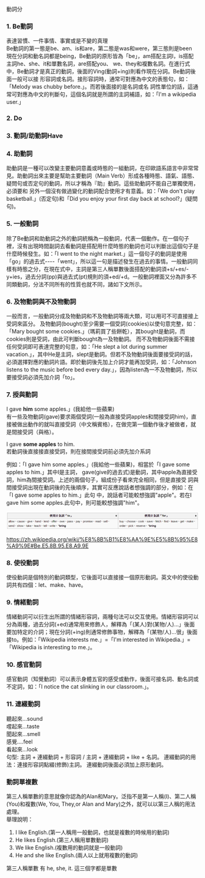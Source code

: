 動詞分
### 1. Be動詞  
表達習慣、一件事情、事實或是不變的真理  
Be動詞的第一態是be、am、is和are，第二態是was和were，第三態則是been   
現在分詞和動名詞都是being，Be動詞的原形皆為「be」，am搭配主詞I，is搭配主詞he、she、it和單數名詞，are搭配you、  we、they和複數名詞。在進行式中，Be動詞才是真正的動詞，後面的Ving(動詞+ing)則看作現在分詞。Be動詞後面一般可以接  形容詞或名詞。接形容詞時，通常可對應為中文的表態句，如：「Melody was chubby before.」。而若後面接的是名詞或名  詞性單位的話，這通常可對應為中文的判斷句，這個名詞就是所謂的主詞補語，如：「I'm a wikipedia user.」  

### 2. Do  

### 3. 動詞/助動詞Have  

### 4. 助動詞  
助動詞是一種可以改變主要動詞意義或時態的一組動詞，在印歐語系語言中非常常見。助動詞出來主要是幫助主要動詞（Main   Verb）形成各種時態、語氣、語態、疑問句或否定句的動詞，所以才稱為『助』動詞。這些助動詞不能自己單獨使用，必須要和  另外一個沒有做過變化的動詞配合使用才有意義。如：「We don't play basketball.」(否定句)和「Did you enjoy your  first day back at school?」(疑問句)。    

### 5. 一般動詞  
除了Be動詞和助動詞之外的動詞統稱為一般動詞，代表一個動作。在一個句子裡，沒有出現時間副詞去看動詞是搭配用什麼時態的動詞也可以判斷出這個句子是什麼時候發生。如：「I went to the night market.」這一個句子的動詞是使用「go」的過去式----「went」，所以這一句是描述發生在過去的事情。一般動詞同樣有時態之分，在現在式中，主詞是第三人稱單數後面搭配的動詞須+s/+es/-y+ies，過去分詞(pp)與過去式(pt)規則的須+ed/+d。一般動詞裡面又分為許多不同類動詞，分法不同所有的性質也就不同，諸如下文所示。

### 6. 及物動詞與不及物動詞  

一般而言，一般動詞分成及物動詞和不及物動詞等兩大類，可以用可不可直接接上受詞來區分。 及物動詞(bought)至少需要一個受詞(cookies)以使句意完整，如：「Mary bought some cookies.」（瑪莉買了些餅乾），其bought是動詞，而cookies則是受詞，由此可判斷bought為一及物動詞。 而不及物動詞後面不需接任何受詞即可表達完整的句意，如：「He slept a lot during summer vacation.」，其中He是主詞，slept是動詞。但若不及物動詞後面要接受詞的話，必須選擇對應的動詞片語。即於動詞後先加上介詞才能再加受詞，如：「Johnson listens to the music before bed every day.」，因為listen為一不及物動詞，所以要接受詞必須先加介詞「to」。

### 7. 授與動詞  
I gave **him** some apples.」(我給他一些蘋果)  
有一些及物動詞(gave)要求兩個受詞(一般為直接受詞apples和間接受詞him)，直接被做出動作的就叫直接受詞（中文稱賓格），在做完第一個動作後才被做者，就是間接受詞（與格）。  
  
I gave **some apples** to him.  
若動詞後直接接直接受詞，則在接間接受詞前必須先加介系詞  

例如：「I gave him some apples.」(我給他一些蘋果)，相當於「I gave some apples to him.」其中I是主詞，  gave(give的過去式)是動詞，其中apple為直接受詞，him為間接受詞。上述的兩個句子，組成份子看來完全相同，但是直接受  詞與間接受詞出現在動詞後的先後順序，其實可反應說話者想強調的部分，例如：在「I gave some apples to him.」此句  中，說話者可能較想強調"apple"。若在I gave him some apples.此句中，則可能較想強調"him"。  

![image1](pics/image1.png)


https://zh.wikipedia.org/wiki/%E8%8B%B1%E8%AA%9E%E5%8B%95%E8%A9%9E#Be.E5.8B.95.E8.A9.9E  

### 8. 使役動詞  
使役動詞是個特別的動詞類型，它後面可以直接接一個原形動詞。英文中的使役動詞共有四個：let、make、have。  

### 9. 情緒動詞  
情緒動詞可以衍生出所謂的情緒形容詞，兩種句法可以交互使用。情緒形容詞可以分為兩種，過去分詞(+ed)通常用來修飾人，解釋為「(某人)對(某物/人)…」後面要加特定的介詞；現在分詞(+ing)則通常修飾事物，解釋為「(某物/人)…很」後面接to。例如：「Wikipedia interests me.」=「I'm interested in Wikipedia.」=「Wikipedia is interesting to me.」。  

### 10. 感官動詞  
感官動詞（知覺動詞）可以表示身體五官的感受或動作，後面可接名詞、動名詞或不定詞，如：「I notice the cat slinking in our classroom.」。

### 11. 連綴動詞  

聽起來...sound  
嚐起來...taste  
聞起來...smell  
感覺....feel  
看起來...look  
句型: 主詞 + 連綴動詞 + 形容詞 / 主詞 + 連綴動詞 + like + 名詞。 連綴動詞的用法：連接形容詞點綴(修飾)主詞。 連綴動詞後面必須加上原形動詞。  

### 動詞單複數  

第三人稱單數的意思就像你認為的Alan和Mary。泛指不是第一人稱(I)、第二人稱(You)和複數(We, You, They,or Alan and Mary)之外，就可以以第三人稱的用法處理。  
舉理說明：   
1. I like English.(第一人稱用一般動詞，也就是複數的時候用的動詞)   
2. He likes English.(第三人稱用單數動詞)   
3. We like English.(複數用的動詞就是一般動詞)   
4. He and she like English.(兩人以上就用複數的動詞)   

第三人稱單數 有 he, she, it. 這三個字都是單數     
